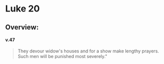 # Luke 20

## Overview:


#### v.47
>They devour widow's houses and for a show make lengthy prayers. Such men will be punished most severely."

